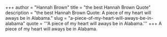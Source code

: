 +++
author = "Hannah Brown"
title = "the best Hannah Brown Quote"
description = "the best Hannah Brown Quote: A piece of my heart will aways be in Alabama."
slug = "a-piece-of-my-heart-will-aways-be-in-alabama"
quote = '''A piece of my heart will aways be in Alabama.'''
+++
A piece of my heart will aways be in Alabama.
